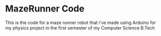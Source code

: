 # MazeRunner Code
This is the code for a maze runner robot that i've made using Arduino for my physics project in the first semester of my Computer Science B.Tech 
